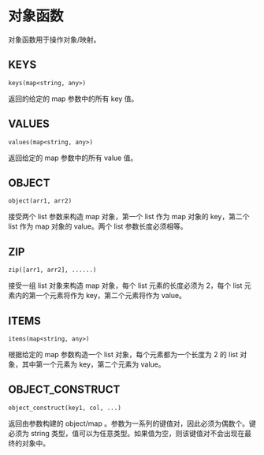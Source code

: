 # 对象函数

对象函数用于操作对象/映射。

## KEYS

```text
keys(map<string, any>)
```

返回的给定的 map 参数中的所有 key 值。

## VALUES

```text
values(map<string, any>)
```

返回给定的 map 参数中的所有 value 值。

## OBJECT

```text
object(arr1, arr2)
```

接受两个 list 参数来构造 map 对象，第一个 list 作为 map 对象的 key，第二个 list 作为 map 对象的 value。两个 list 参数长度必须相等。

## ZIP

```text
zip([arr1, arr2], ......)
```

接受一组 list 对象来构造 map 对象，每个 list 元素的长度必须为 2，每个 list 元素内的第一个元素将作为 key，第二个元素将作为
value。

## ITEMS

```text
items(map<string, any>)
```

根据给定的 map 参数构造一个 list 对象，每个元素都为一个长度为 2 的 list 对象，其中第一个元素为 key，第二个元素为 value。

## OBJECT_CONSTRUCT

```text
object_construct(key1, col, ...)
```

返回由参数构建的 object/map 。参数为一系列的键值对，因此必须为偶数个。键必须为 string 类型，值可以为任意类型。如果值为空，则该键值对不会出现在最终的对象中。
